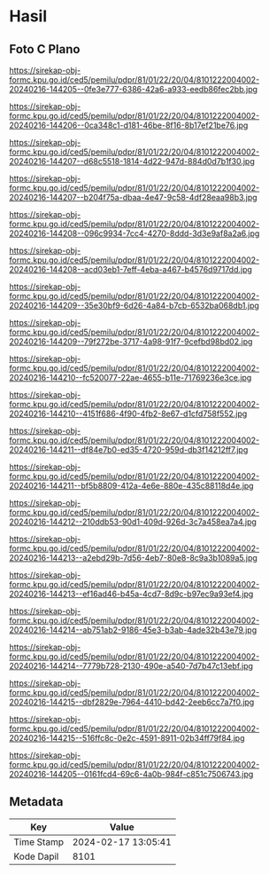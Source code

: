 # Hasil

## Foto C Plano

https://sirekap-obj-formc.kpu.go.id/ced5/pemilu/pdpr/81/01/22/20/04/8101222004002-20240216-144205--0fe3e777-6386-42a6-a933-eedb86fec2bb.jpg

https://sirekap-obj-formc.kpu.go.id/ced5/pemilu/pdpr/81/01/22/20/04/8101222004002-20240216-144206--0ca348c1-d181-46be-8f16-8b17ef21be76.jpg

https://sirekap-obj-formc.kpu.go.id/ced5/pemilu/pdpr/81/01/22/20/04/8101222004002-20240216-144207--d68c5518-1814-4d22-947d-884d0d7b1f30.jpg

https://sirekap-obj-formc.kpu.go.id/ced5/pemilu/pdpr/81/01/22/20/04/8101222004002-20240216-144207--b204f75a-dbaa-4e47-9c58-4df28eaa98b3.jpg

https://sirekap-obj-formc.kpu.go.id/ced5/pemilu/pdpr/81/01/22/20/04/8101222004002-20240216-144208--096c9934-7cc4-4270-8ddd-3d3e9af8a2a6.jpg

https://sirekap-obj-formc.kpu.go.id/ced5/pemilu/pdpr/81/01/22/20/04/8101222004002-20240216-144208--acd03eb1-7eff-4eba-a467-b4576d9717dd.jpg

https://sirekap-obj-formc.kpu.go.id/ced5/pemilu/pdpr/81/01/22/20/04/8101222004002-20240216-144209--35e30bf9-6d26-4a84-b7cb-6532ba068db1.jpg

https://sirekap-obj-formc.kpu.go.id/ced5/pemilu/pdpr/81/01/22/20/04/8101222004002-20240216-144209--79f272be-3717-4a98-91f7-9cefbd98bd02.jpg

https://sirekap-obj-formc.kpu.go.id/ced5/pemilu/pdpr/81/01/22/20/04/8101222004002-20240216-144210--fc520077-22ae-4655-b11e-71769236e3ce.jpg

https://sirekap-obj-formc.kpu.go.id/ced5/pemilu/pdpr/81/01/22/20/04/8101222004002-20240216-144210--4151f686-4f90-4fb2-8e67-d1cfd758f552.jpg

https://sirekap-obj-formc.kpu.go.id/ced5/pemilu/pdpr/81/01/22/20/04/8101222004002-20240216-144211--df84e7b0-ed35-4720-959d-db3f14212ff7.jpg

https://sirekap-obj-formc.kpu.go.id/ced5/pemilu/pdpr/81/01/22/20/04/8101222004002-20240216-144211--bf5b8809-412a-4e6e-880e-435c88118d4e.jpg

https://sirekap-obj-formc.kpu.go.id/ced5/pemilu/pdpr/81/01/22/20/04/8101222004002-20240216-144212--210ddb53-90d1-409d-926d-3c7a458ea7a4.jpg

https://sirekap-obj-formc.kpu.go.id/ced5/pemilu/pdpr/81/01/22/20/04/8101222004002-20240216-144213--a2ebd29b-7d56-4eb7-80e8-8c9a3b1089a5.jpg

https://sirekap-obj-formc.kpu.go.id/ced5/pemilu/pdpr/81/01/22/20/04/8101222004002-20240216-144213--ef16ad46-b45a-4cd7-8d9c-b97ec9a93ef4.jpg

https://sirekap-obj-formc.kpu.go.id/ced5/pemilu/pdpr/81/01/22/20/04/8101222004002-20240216-144214--ab751ab2-9186-45e3-b3ab-4ade32b43e79.jpg

https://sirekap-obj-formc.kpu.go.id/ced5/pemilu/pdpr/81/01/22/20/04/8101222004002-20240216-144214--7779b728-2130-490e-a540-7d7b47c13ebf.jpg

https://sirekap-obj-formc.kpu.go.id/ced5/pemilu/pdpr/81/01/22/20/04/8101222004002-20240216-144215--dbf2829e-7964-4410-bd42-2eeb6cc7a7f0.jpg

https://sirekap-obj-formc.kpu.go.id/ced5/pemilu/pdpr/81/01/22/20/04/8101222004002-20240216-144215--516ffc8c-0e2c-4591-8911-02b34ff79f84.jpg

https://sirekap-obj-formc.kpu.go.id/ced5/pemilu/pdpr/81/01/22/20/04/8101222004002-20240216-144205--0161fcd4-69c6-4a0b-984f-c851c7506743.jpg


## Metadata

| Key        | Value               |
| ---------- | ------------------- |
| Time Stamp | 2024-02-17 13:05:41 |
| Kode Dapil | 8101                |



